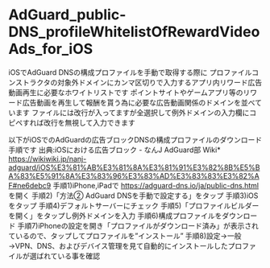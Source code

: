 # AdGuard_public-DNS_profileWhitelistOfRewardVideoAds_for_iOS
iOSでAdGuard DNSの構成プロファイルを手動で取得する際に
プロファイルコンストラクタの対象外ドメインにカンマ区切りで入力するアプリ内リワード広告動画再生に必要なホワイトリストです
ポイントサイトやゲームアプリ等のリワード広告動画を再生して報酬を貰う為に必要な広告動画関係のドメインを並べています
ファイルには改行が入ってますが全選択して例外ドメインの入力欄にコピペすれば改行を無視して入力できます

以下がiOSでのAdGuardの広告ブロックDNSの構成プロファイルのダウンロード手順です
出典:iOSにおける広告ブロック - なんJ AdGuard部 Wiki*
https://wikiwiki.jp/nanj-adguard/iOS%E3%81%AB%E3%81%8A%E3%81%91%E3%82%8B%E5%BA%83%E5%91%8A%E3%83%96%E3%83%AD%E3%83%83%E3%82%AF#ne6debc9
手順1)iPhone,iPadで https://adguard-dns.io/ja/public-dns.html を開く
手順2)「方法② AdGuard DNSを手動で設定する」をタップ
手順3)iOSをタップ
手順4)デフォルトサーバーにチェック
手順5)「プロファイルビルダーを開く」をタップし例外ドメインを入力
手順6)構成プロファイルをダウンロード
手順7)iPhoneの設定を開き「プロファイルがダウンロード済み」が表示されているので、タップしてプロファイルを”インストール”
手順8)設定→一般→VPN、DNS、およびデバイス管理を見て自動的にインストールしたプロファイルが選ばれている事を確認
